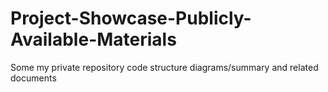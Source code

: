 # Project-Showcase-Publicly-Available-Materials
Some my private repository code structure diagrams/summary and related documents
